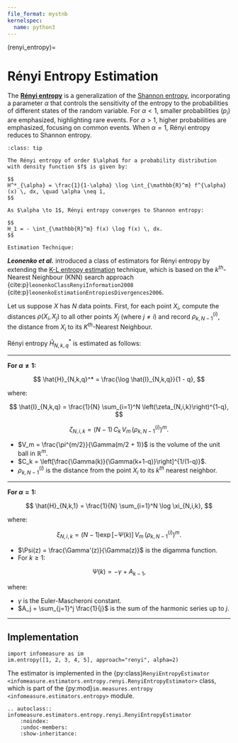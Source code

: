 ```yaml
---
file_format: mystnb
kernelspec:
  name: python3
---
```


(renyi_entropy)=
# Rényi Entropy Estimation
The  [**Rényi entropy**](index.md#renyi-alpha-entropy) is a generalization of the [Shannon entropy](index.md#shannon-entropy), incorporating a parameter $\alpha$ that controls the sensitivity of the entropy to the probabilities of different states of the random variable. For $\alpha < 1$, smaller probabilities $(p_i)$ are emphasized, highlighting rare events. For $\alpha > 1$, higher probabilities are emphasized, focusing on common events. When $\alpha = 1$, Rényi entropy reduces to Shannon entropy.

```{admonition} Rényi Entropy
:class: tip

The Rényi entropy of order $\alpha$ for a probability distribution with density function $f$ is given by:

$$
H^*_{\alpha} = \frac{1}{1-\alpha} \log \int_{\mathbb{R}^m} f^{\alpha}(x) \, dx, \quad \alpha \neq 1,
$$

As $\alpha \to 1$, Rényi entropy converges to Shannon entropy:

$$
H_1 = - \int_{\mathbb{R}^m} f(x) \log f(x) \, dx.
$$
```
``Estimation Technique:``

**_Leonenko et al._** introduced a class of estimators for Rényi entropy by extending the [K-L entropy estimation](kozachenko_leonenko.md) technique, which is based on the $k^{th}$-Nearest Neighbour (KNN) search approach {cite:p}`leonenkoClassRenyiInformation2008` {cite:p}`leonenkoEstimationEntropiesDivergences2006`.

Let us suppose $X$ has $N$ data points.
First, for each point $X_i$, compute the distances $\rho(X_i, X_j)$ to all other points $X_j$ (where $j \neq i$) and record $\rho_{k,N-1}^{(i)}$, the distance from $X_i$ to its $K^{th}$-Nearest Neighbour.

Rényi entropy $\hat{H}_{N,k,q}^*$ is estimated as follows:

---
**For $\alpha \neq 1$:**

$$
\hat{H}_{N,k,q}^* = \frac{\log \hat{I}_{N,k,q}}{1 - q},
$$

where:

$$
\hat{I}_{N,k,q} = \frac{1}{N} \sum_{i=1}^N \left(\zeta_{N,i,k}\right)^{1-q},
$$

$$
\zeta_{N,i,k} = (N-1) \, C_k \, V_m \, \left(\rho_{k,N-1}^{(i)}\right)^m.
$$

- $V_m = \frac{\pi^{m/2}}{\Gamma(m/2 + 1)}$ is the volume of the unit ball in $\mathbb{R}^m$.
- $C_k = \left[\frac{\Gamma(k)}{\Gamma(k+1-q)}\right]^{1/(1-q)}$.
- $\rho_{k,N-1}^{(i)}$ is the distance from the point $X_i$ to its $k^{th}$ nearest neighbor.
---

**For $\alpha = 1$:**

$$
\hat{H}_{N,k,1} = \frac{1}{N} \sum_{i=1}^N \log \xi_{N,i,k},
$$

where:

$$
\xi_{N,i,k} = (N-1) \exp[-\Psi(k)] \, V_m \, \left(\rho_{k,N-1}^{(i)}\right)^m.
$$

- $\Psi(z) = \frac{\Gamma'(z)}{\Gamma(z)}$ is the digamma function.
- For $k \geq 1$:

$$
\Psi(k) = -\gamma + A_{k-1},
$$

where:
- $\gamma$ is the Euler-Mascheroni constant.
- $A_j = \sum_{j=1}^j \frac{1}{j}$ is the sum of the harmonic series up to $j$.
---

## Implementation

```{code-cell}
import infomeasure as im
im.entropy([1, 2, 3, 4, 5], approach="renyi", alpha=2)
```


The estimator is implemented in the {py:class}`RenyiEntropyEstimator <infomeasure.estimators.entropy.renyi.RenyiEntropyEstimator>` class,
which is part of the {py:mod}`im.measures.entropy <infomeasure.estimators.entropy>` module.

```{eval-rst}
.. autoclass:: infomeasure.estimators.entropy.renyi.RenyiEntropyEstimator
    :noindex:
    :undoc-members:
    :show-inheritance:
```
